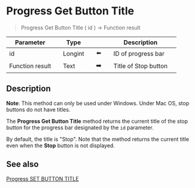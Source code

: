 # Progress Get Button Title

> Progress Get Button Title ( id ) -> Function result

| Parameter |     | Type |     |     |     | Description |     |
| --- | --- | --- | --- | --- | --- | --- | --- |
| id  |     | Longint |     | ⬅️ |     | ID of progress bar |     |
| Function result |     | Text |     | ➡️ |     | Title of Stop button |     |

## Description

**Note**: This method can only be used under Windows. Under Mac OS, stop buttons do not have titles.

The **Progress Get Button Title** method returns the current title of the stop button for the progress bar designated by the `id` parameter.

By default, the title is "Stop". Note that the method returns the current title even when the **Stop** button is not displayed.

## See also

[Progress SET BUTTON TITLE](Progress%20SET%20BUTTON%20TITLE.md)
